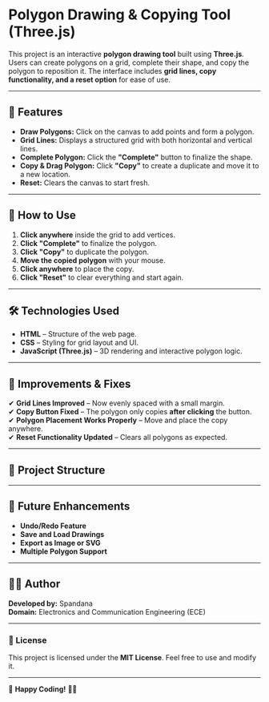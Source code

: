 # **Polygon Drawing & Copying Tool (Three.js)**  

This project is an interactive **polygon drawing tool** built using **Three.js**. Users can create polygons on a grid, complete their shape, and copy the polygon to reposition it. The interface includes **grid lines, copy functionality, and a reset option** for ease of use.

---

## **🚀 Features**
- **Draw Polygons:** Click on the canvas to add points and form a polygon.
- **Grid Lines:** Displays a structured grid with both horizontal and vertical lines.
- **Complete Polygon:** Click the **"Complete"** button to finalize the shape.
- **Copy & Drag Polygon:** Click **"Copy"** to create a duplicate and move it to a new location.
- **Reset:** Clears the canvas to start fresh.

---

## **📌 How to Use**
1. **Click anywhere** inside the grid to add vertices.
2. **Click "Complete"** to finalize the polygon.
3. **Click "Copy"** to duplicate the polygon.
4. **Move the copied polygon** with your mouse.
5. **Click anywhere** to place the copy.
6. **Click "Reset"** to clear everything and start again.

---

## **🛠️ Technologies Used**
- **HTML** – Structure of the web page.
- **CSS** – Styling for grid layout and UI.
- **JavaScript (Three.js)** – 3D rendering and interactive polygon logic.

---

## **🎯 Improvements & Fixes**
✔ **Grid Lines Improved** – Now evenly spaced with a small margin.  
✔ **Copy Button Fixed** – The polygon only copies **after clicking** the button.  
✔ **Polygon Placement Works Properly** – Move and place the copy anywhere.  
✔ **Reset Functionality Updated** – Clears all polygons as expected.  

---



## **📂 Project Structure**


---

## **📌 Future Enhancements**
- **Undo/Redo Feature**
- **Save and Load Drawings**
- **Export as Image or SVG**
- **Multiple Polygon Support**

---

## **👨‍💻 Author**
**Developed by:** Spandana  
**Domain:** Electronics and Communication Engineering (ECE)  
 

---

### **📜 License**
This project is licensed under the **MIT License**. Feel free to use and modify it.  

---

🚀 **Happy Coding!** 🎨✨  

